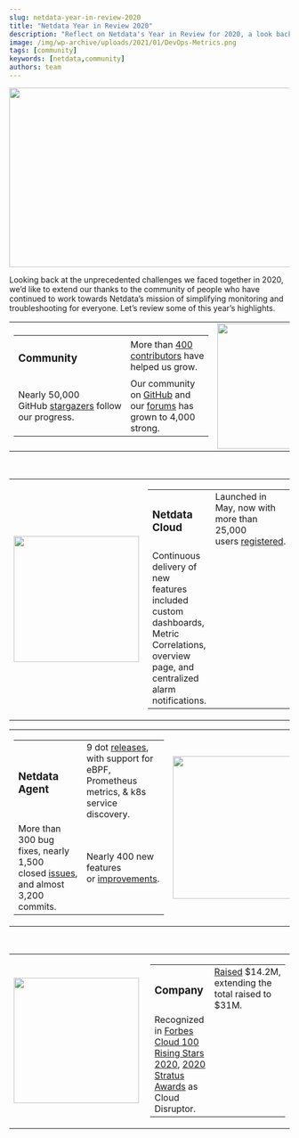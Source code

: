 ```yaml
---
slug: netdata-year-in-review-2020
title: "Netdata Year in Review 2020"
description: "Reflect on Netdata's Year in Review for 2020, a look back at the milestones and achievements in the world of infrastructure monitoring. Learn more now."
image: /img/wp-archive/uploads/2021/01/DevOps-Metrics.png
tags: [community]
keywords: [netdata,community]
authors: team
---
```


<!--truncate-->

<img class="alignnone size-medium wp-image-16482" src="/img/wp-archive/uploads/2022/03/Roadmap-Header-600x322.png" alt="" width="600" height="322" />

Looking back at the unprecedented challenges we faced together in 2020, we’d like to extend our thanks to the community of people who have continued to work towards Netdata’s mission of simplifying monitoring and troubleshooting for everyone. Let’s review some of this year’s highlights.
<table>
<tbody>
<tr>
<td width="50%">
<table>
<tbody>
<tr>
<td>
<h3>Community</h3>
</td>
<td>More than <a title="https://github.com/netdata/netdata/graphs/contributors" href="https://github.com/netdata/netdata/graphs/contributors" target="_blank" rel="noopener noreferrer">400 contributors</a> have helped us grow.</td>
</tr>
<tr>
<td>Nearly 50,000 GitHub <a title="stargazers" href="https://github.com/netdata/netdata/stargazers" target="_blank" rel="noopener noreferrer">stargazers</a> follow our progress.</td>
<td>Our community on <a title="GitHub" href="https://github.com/netdata/netdata/" target="_blank" rel="noopener noreferrer">GitHub</a> and our <a title="forums" href="https://community.netdata.cloud/" target="_blank" rel="noopener noreferrer">forums</a> has grown to 4,000 strong.</td>
</tr>
</tbody>
</table>
</td>
<td width="50%"><img class="wp-image-16480 aligncenter" src="/img/wp-archive/uploads/2022/03/community.png" alt="" width="227" height="225" /></td>
</tr>
</tbody>
</table>
&nbsp;
<table>
<tbody>
<tr>
<td width="50%"><img class="size-full wp-image-16492 aligncenter" src="/img/wp-archive/uploads/2020/12/stargazers.png" alt="" width="225" height="226" /></td>
<td width="50%">
<table>
<tbody>
<tr>
<td>
<h3>Netdata Cloud</h3>
</td>
<td>Launched in May, now with more than 25,000 users <a title="registered" href="https://app.netdata.cloud/" target="_blank" rel="noopener noreferrer">registered</a>.</td>
</tr>
<tr>
<td>Continuous delivery of new features included custom dashboards, Metric Correlations, overview page, and centralized alarm notifications.</td>
</tr>
</tbody>
</table>
</td>
</tr>
</tbody>
</table>
<table>
<tbody>
<tr>
<td width="50%">
<table>
<tbody>
<tr>
<td>
<h3>Netdata Agent</h3>
</td>
<td>9 dot <a title="releases" href="https://github.com/netdata/netdata/releases" target="_blank" rel="noopener noreferrer">releases</a>, with support for eBPF, Prometheus metrics, &amp; k8s service discovery.</td>
</tr>
<tr>
<td>More than 300 bug fixes, nearly 1,500 closed <a title="issues" href="https://github.com/netdata/netdata/issues" target="_blank" rel="noopener noreferrer">issues</a>, and almost 3,200 commits.</td>
<td>Nearly 400 new features or <a title="improvements" href="https://github.com/netdata/netdata/" target="_blank" rel="noopener noreferrer">improvements</a>.</td>
</tr>
</tbody>
</table>
</td>
<td width="50%"><img class="wp-image-16499 size-full aligncenter" src="/img/wp-archive/uploads/2020/12/Github-1.png" alt="" width="256" height="256" /></td>
</tr>
</tbody>
</table>
&nbsp;
<table>
<tbody>
<tr>
<td width="50%"><img class="wp-image-16501 size-full aligncenter" src="/img/wp-archive/uploads/2020/12/funding-2.png" alt="" width="225" height="225" /></td>
<td width="50%">
<table>
<tbody>
<tr>
<td>
<h3>Company</h3>
</td>
<td><a title="Raised" href="https://staging-www.netdata.cloud/news/netdata-extends-series-a-funding/">Raised</a> $14.2M, extending the total raised to $31M.</td>
</tr>
<tr>
<td>Recognized in <a title="Forbes Cloud 100 Rising Stars 2020" href="https://staging-www.netdata.cloud/blog/forbes-cloud-100-rising-stars-2020/">Forbes Cloud 100 Rising Stars 2020</a>, <a title="2020 Stratus Awards" href="https://staging-www.netdata.cloud/news/">2020 Stratus Awards</a> as Cloud Disruptor.</td>
</tr>
</tbody>
</table>
</td>
</tr>
</tbody>
</table>
&nbsp;

&nbsp;

&nbsp;